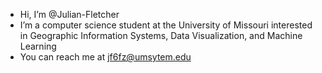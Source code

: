 - Hi, I’m @Julian-Fletcher
- I’m a computer science student at the University of Missouri interested in Geographic Information Systems, Data Visualization, and Machine Learning
- You can reach me at jf6fz@umsytem.edu

<!---
Julian-Fletcher/Julian-Fletcher is a ✨ special ✨ repository because its `README.md` (this file) appears on your GitHub profile.
You can click the Preview link to take a look at your changes.
--->
